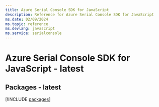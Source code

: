 ```yaml
---
title: Azure Serial Console SDK for JavaScript
description: Reference for Azure Serial Console SDK for JavaScript
ms.date: 02/09/2024
ms.topic: reference
ms.devlang: javascript
ms.service: serialconsole
---
```

# Azure Serial Console SDK for JavaScript - latest
## Packages - latest
[!INCLUDE [packages](serial-console-index.md)]